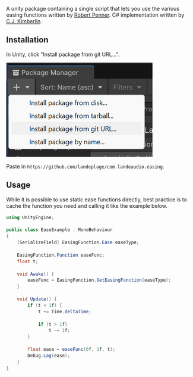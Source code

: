 A unity package containing a single script that lets you use the various easing functions written by [Robert Penner](https://robertpenner.com/easing/).
C# implementation written by [C.J. Kimberlin](http://cjkimberlin.com).

## Installation

In Unity, click "Install package from git URL...".

![Screenshot](Documentation~/installation.png)

Paste in ``https://github.com/landeplage/com.landeaudio.easing``.

## Usage

While it is possible to use static ease functions directly, best practice is to cache the function you need and calling it like the example below.

```csharp
using UnityEngine;

public class EaseExample : MonoBehaviour
{
    [SerializeField] EasingFunction.Ease easeType;
    
    EasingFunction.Function easeFunc;
    float t;

    void Awake() {
        easeFunc = EasingFunction.GetEasingFunction(easeType);
    }

    void Update() {
        if (t < 1f) {
            t += Time.deltaTime;

            if (t > 1f)
                t -= 1f;
        }

        float ease = easeFunc(0f, 1f, t);
        Debug.Log(ease);
    }
}
```

